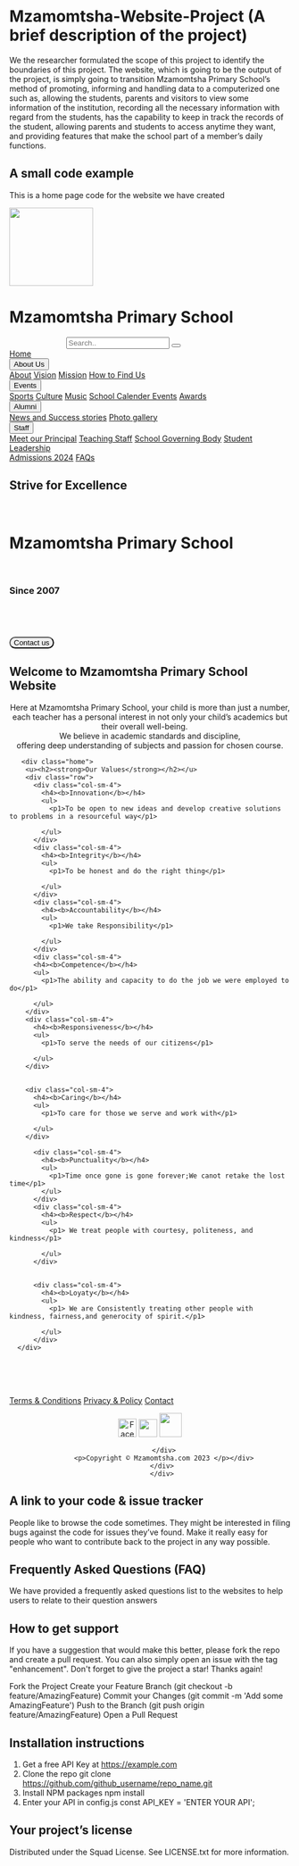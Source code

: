 # Mzamomtsha-Website-Project (A brief description of the project)
We the researcher formulated the scope of this project to identify the boundaries of this project. The website, which is going to be the output of the project, is simply going to transition Mzamomtsha Primary School’s method of promoting, informing and handling data to a computerized one such as, allowing the students, parents and visitors to view some information of the institution, recording all the necessary information with regard from the students, has the capability to keep in track the records of the student, allowing parents and students to access anytime they want, and providing features that make the school part of a member’s daily functions.

## A small code example
This is a home page code for the website we have created
<!DOCTYPE html>
<html lang="en">
  
  <title>Mzamomtsha Primary Shool</title>
  <meta charset="utf-8">
  <meta name="viewport" content="width=device-width, initial-scale=1">
  <link rel="stylesheet" href="https://cdn.jsdelivr.net/npm/bootstrap@4.6.2/dist/css/bootstrap.min.css">
  <script src="https://cdn.jsdelivr.net/npm/jquery@3.6.3/dist/jquery.slim.min.js"></script>
  <script src="https://cdn.jsdelivr.net/npm/popper.js@1.16.1/dist/umd/popper.min.js"></script>
  <script src="https://cdn.jsdelivr.net/npm/bootstrap@4.6.2/dist/js/bootstrap.bundle.min.js"></script>
  <meta name="viewport" content="width=device-width, initial-scale=1">
  <link rel="stylesheet" href="https://cdnjs.cloudflare.com/ajax/libs/font-awesome/4.7.0/css/font-awesome.min.css">
  <meta name="viewport" content="width=device-width, initial-scale=1">
  <link rel="stylesheet" href="https://maxcdn.bootstrapcdn.com/bootstrap/3.4.1/css/bootstrap.min.css">
  <script src="https://ajax.googleapis.com/ajax/libs/jquery/3.6.3/jquery.min.js"></script>
  <script src="https://maxcdn.bootstrapcdn.com/bootstrap/3.4.1/js/bootstrap.min.js"></script>
  <!-- Load font awesome icons -->
<link rel="stylesheet" href="https://cdnjs.cloudflare.com/ajax/libs/font-awesome/4.7.0/css/font-awesome.min.css">
<!--Responsive topnav-->
<link rel="stylesheet" href="https://cdnjs.cloudflare.com/ajax/libs/font-awesome/4.7.0/css/font-awesome.min.css">
<link rel='stylesheet' href='style.css'/>
<!-- Header -->
<div class="header">
  <div class="jumbotron jumbotron-fluid"></class>
 <img src='logow.png' width="150" height="140"/>
 <div class="container">
     <h1>Mzamomtsha Primary School</h1></div>
     <form class="example" action="/action_page.php" style="margin:auto;max-width:300px">
      <input type="text" placeholder="Search.." name="search2">
      <button type="submit"><i class="fa fa-search"></i></button>
    </form>
</div>
</div> 
<div class="navbar" id="myTopnav">
  <a href="Home.html">Home</a>
  <div class="subnav">
    <button class="subnavbtn">About Us<i class="fa fa-caret-down"></i></button>
    <div class="subnav-content">
      <a href="About.html">About</a>
      <a href="Vision.html">Vision</a>
      <a href="mission.html">Mission</a>
      <a href="Find.html">How to Find Us</a>
    </div>
  </div> 
  <div class="subnav">
    <button class="subnavbtn">Events <i class="fa fa-caret-down"></i></button>
    <div class="subnav-content">
      <a href="Sport.html">Sports</a>
      <a href="Culture.html">Culture</a>
      <a href="Music.html">Music</a>
      <a href="SchoolCalender.html">School Calender Events</a>
      <a href="Awards.html">Awards</a>
    </div>
  </div> 
  <div class="subnav">
    <button class="subnavbtn">Alumni<i class="fa fa-caret-down"></i></button>
    <div class="subnav-content">
      <a href="News.html">News and Success stories</a>
      <a href="Gallery.html">Photo gallery</a>
    </div>
  </div>
  <div class="subnav">
    <button class="subnavbtn">Staff <i class="fa fa-caret-down"></i></button>
    <div class="subnav-content">
	 <a href="heads.html">Meet our Principal</a>
      <a href="teaching.html">Teaching Staff</a>
      <a href="Social.html">School Governing Body</a>
      <a href="Student.html">Student Leadership</a>
    </div>
  </div>
  <a href="admission.html">Admissions 2024</a>
  <a href="FAQ .html">FAQs</a>

 <a href="javascript:void(0);" class="icon" onclick="myFunction()">
    <i class="fa fa-bars"></i></a>
</div>            
</div>                                                     
  <dv class="main">
   <h2><b>Strive for Excellence</b></h2>
   <br>
    <h1><b>Mzamomtsha Primary School</b></h1>
	<br>
    <h3><b>Since 2007</b></h3>
	<br>
    <h1><a href="Contact.html">
              <button style="border-radius: 12px;" class="Button">
               Contact us
           </button>
           </a>
          </h1>
 <h2>Welcome to Mzamomtsha Primary School Website</h2>
    <p2><center>Here at Mzamomtsha Primary School, your child is more than just a number, each teacher has a personal interest in not only your child’s academics but their overall well-being.     
      <br> We believe in academic standards and discipline, <br>
       offering deep understanding of subjects and passion for chosen course.</center></p2> 
  
       <div class="home">
        <u><h2><strong>Our Values</strong></h2></u>
        <div class="row">
          <div class="col-sm-4">
            <h4><b>Innovation</b></h4>
            <ul>
              <p1>To be open to new ideas and develop creative solutions to problems in a resourceful way</p1>
              
            </ul> 
          </div>
          <div class="col-sm-4">
            <h4><b>Integrity</b></h4>
            <ul>
              <p1>To be honest and do the right thing</p1>
            
            </ul>
          </div>
          <div class="col-sm-4">
            <h4><b>Accountability</b></h4>        
            <ul>
              <p1>We take Responsibility</p1>
            
            </ul>
          </div>
          <div class="col-sm-4">
          <h4><b>Competence</b></h4>
          <ul>
            <p1>The ability and capacity to do the job we were employed to do</p1>
            
          </ul> 
        </div>
        <div class="col-sm-4">
          <h4><b>Responsiveness</b></h4>
          <ul>
            <p1>To serve the needs of our citizens</p1>
          
          </ul>
        </div>
    
    
        <div class="col-sm-4">
          <h4><b>Caring</b></h4>        
          <ul>
            <p1>To care for those we serve and work with</p1>
          
          </ul>
        </div>
          
          <div class="col-sm-4">
            <h4><b>Punctuality</b></h4>  
            <ul>
              <p1>Time once gone is gone forever;We canot retake the lost time</p1>
            </ul>      
          </div>
          <div class="col-sm-4">
            <h4><b>Respect</b></h4>        
            <ul>
              <p1> We treat people with courtesy, politeness, and kindness</p1>
              
            </ul>
          </div>
         
          
          <div class="col-sm-4">
            <h4><b>Loyaty</b></h4>  
            <ul>
              <p1> We are Consistently treating other people with kindness, fairness,and generocity of spirit.</p1>
            
            </ul>      
          </div>
      </div>
  </div>
  </dv>
  
 
</body>
<br>
<br>
<br>
<!--footer-->

<footer>

  <div class="footer">
    <div class="small-print">
      <div class="cont">
        <p><a href="terms.html">Terms & Conditions</a> 
          <a href="privacy.html">Privacy & Policy</a>
           <a href="Contact.html">Contact</a></p>
           <div class="social" style="text-align: center;">
            <a href="https://web.facebook.com/"><img src="facebook.png "  alt="Facebook" width="33px" height="33px"/></a>
            <a href="https://www.instagram.com/?hl=en"> <img src="instagram.png" alt="" width="33px" height="32px"/></a>
            <a href="https://twitter.com/i/flow/login"><img src="twitter.png" alt="" width="40px" height="43px"/></a>
            
           </div>
           <p>Copyright © Mzamomtsha.com 2023 </p></div>
          </div>
          </div>
</Footer>
      <!--Toggle between adding and removing the "responsive" class to topnav when the user clicks on the icon-->
      <script>
        function myFunction() {
        var x = document.getElementById("myTopnav");
        if (x.className === "navbar") {
          x.className += " responsive";
        } else {
          x.className = "navbar";
        }
        }
        </script>
      </html>


## A link to your code & issue tracker
People like to browse the code sometimes. They might be interested in filing bugs against the code for issues they’ve found. Make it really easy for people who want to contribute back to the project in any way possible. 

## Frequently Asked Questions (FAQ)
We have provided a frequently asked questions list to the websites to help users to relate to their question answers 

## How to get support
If you have a suggestion that would make this better, please fork the repo and create a pull request. You can also simply open an issue with the tag "enhancement". Don't forget to give the project a star! Thanks again!

Fork the Project
Create your Feature Branch (git checkout -b feature/AmazingFeature)
Commit your Changes (git commit -m 'Add some AmazingFeature')
Push to the Branch (git push origin feature/AmazingFeature)
Open a Pull Request

## Installation instructions
1. Get a free API Key at https://example.com
2. Clone the repo
git clone https://github.com/github_username/repo_name.git
3. Install NPM packages
npm install
4. Enter your API in config.js
const API_KEY = 'ENTER YOUR API';


## Your project’s license
Distributed under the Squad License. See LICENSE.txt for more information.
